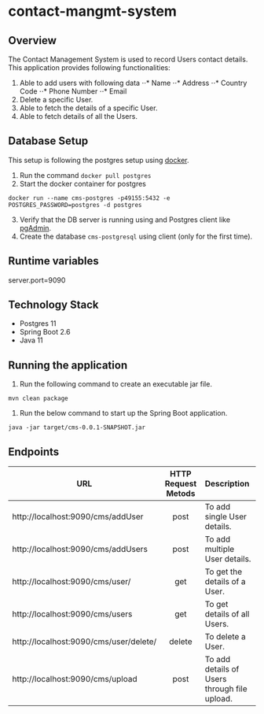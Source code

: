 # contact-mangmt-system

## Overview
The Contact Management System is used to record Users contact details. This application provides following functionalities:
1. Able to add users with following data
      ⋅⋅* Name
      ⋅⋅* Address
      ⋅⋅* Country Code
      ⋅⋅* Phone Number
      ⋅⋅* Email
2. Delete a specific User.
3. Able to fetch the details of a specific User.
4. Able to fetch details of all the Users.   

## Database Setup
This setup is following the postgres setup using [docker](https://www.docker.com/).

1. Run the command `docker pull postgres`
2. Start the docker container for postgres

```
docker run --name cms-postgres -p49155:5432 -e POSTGRES_PASSWORD=postgres -d postgres
```
3. Verify that the DB server is running using and Postgres client like [pgAdmin](https://www.pgadmin.org/).
4. Create the database `cms-postgresql` using client (only for the first time).

## Runtime variables

server.port=9090

## Technology Stack
- Postgres 11
- Spring Boot 2.6
- Java 11

## Running the application
1. Run the following command to create an executable jar file.
```
mvn clean package
```
1. Run the below command to start up the Spring Boot application.
```
java -jar target/cms-0.0.1-SNAPSHOT.jar
```

## Endpoints
| URL                                       | HTTP Request Metods | Description                                 |
| ------------------------------------------|:-------------:      | :-------------------------------------------|
| http://localhost:9090/cms/addUser         |       post          | To add single User details.                 |
| http://localhost:9090/cms/addUsers        |       post          | To add multiple User details.               |
| http://localhost:9090/cms/user/<id>       |       get           | To get the details of a User.               |
| http://localhost:9090/cms/users           |       get           | To get details of all Users.                |
| http://localhost:9090/cms/user/delete/<id>|       delete        | To delete a User.                           |
| http://localhost:9090/cms/upload          |       post          | To add details of Users through file upload. |
